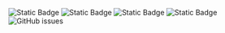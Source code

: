 ![Static Badge](https://img.shields.io/badge/blacklists-61-000000) ![Static Badge](https://img.shields.io/badge/blacklisted-3008342-cc0000) ![Static Badge](https://img.shields.io/badge/whitelisted-2254-00CC00) ![Static Badge](https://img.shields.io/badge/streaming_blacklist-28107-000000) ![GitHub issues](https://img.shields.io/github/issues/fabriziosalmi/blacklists)
